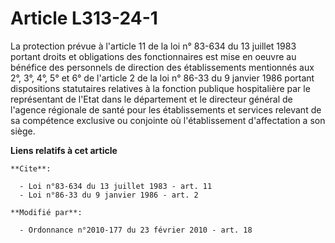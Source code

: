 # Article L313-24-1

La protection prévue à l'article 11 de la loi n° 83-634 du 13 juillet 1983 portant droits et obligations des fonctionnaires
est mise en oeuvre au bénéfice des personnels de direction des établissements mentionnés aux 2°, 3°, 4°, 5° et 6° de
l'article 2 de la loi n° 86-33 du 9 janvier 1986 portant dispositions statutaires relatives à la fonction publique
hospitalière par le représentant de l'Etat dans le département et le directeur général de l'agence régionale de santé pour
les établissements et services relevant de sa compétence exclusive ou conjointe où l'établissement d'affectation a son siège.

**Liens relatifs à cet article**

	**Cite**:

	  - Loi n°83-634 du 13 juillet 1983 - art. 11
	  - Loi n°86-33 du 9 janvier 1986 - art. 2

	**Modifié par**:

	  - Ordonnance n°2010-177 du 23 février 2010 - art. 18
